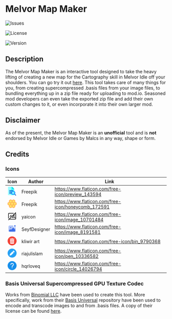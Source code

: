 # Melvor Map Maker

![Issues](https://img.shields.io/github/issues/Draedon123/Melvor-Map-Maker)

![License](https://img.shields.io/github/license/Draedon123/Melvor-Map-Maker)

![Version](https://img.shields.io/github/package-json/v/draedon123/Melvor-Map-Maker)

## Description

The Melvor Map Maker is an interactive tool designed to take the heavy lifting of creating a new map for the Cartography skill in Melvor Idle off your shoulders. You can go try it out [here](https://draedon123.github.io/Melvor-Map-Maker/). This tool takes care of many things for you, from creating supercompressed .basis files from your image files, to bundling everything up in a zip file ready for uploading to mod.io. Seasoned mod developers can even take the exported zip file and add their own custom changes to it, or even incorporate it into their own larger mod.

## Disclaimer

As of the present, the Melvor Map Maker is an **unofficial** tool and is **not** endorsed by Melvor Idle or Games by Malcs in any way, shape or form.

## Credits

### Icons

| Icon                                                                    | Author       | Link                                                |
| ----------------------------------------------------------------------- | ------------ | --------------------------------------------------- |
| <img src="static/preview.png" style="width: 2em; height: 2em;" />       | Freepik      | https://www.flaticon.com/free-icon/preview_143594   |
| <img src="static/hex_grid.png" style="width: 2em; height: 2em;" />      | Freepik      | https://www.flaticon.com/free-icon/honeycomb_172591 |
| <img src="static/no_image.png" style="width: 2em; height: 2em;" />      | yaicon       | https://www.flaticon.com/free-icon/image_10701484   |
| <img src="static/upload.png" style="width: 2em; height: 2em;" />        | SeyfDesigner | https://www.flaticon.com/free-icon/image_8191581    |
| <img src="static/delete.png" style="width: 2em; height: 2em;" />        | kliwir art   | https://www.flaticon.com/free-icon/bin_9790368      |
| <img src="static/edit.png" style="width: 2em; height: 2em;" />          | riajulislam  | https://www.flaticon.com/free-icon/pen_10336582     |
| <img src="static/question_mark.png" style="width: 2em; height: 2em;" /> | hqrloveq     | https://www.flaticon.com/free-icon/circle_14026794  |

### Basis Universal Supercompressed GPU Texture Codec

Works from [Binomial LLC](https://github.com/BinomialLLC) have been used to create this tool. More specifically, work from their [Basis Universal](https://github.com/BinomialLLC/basis_universal) repository have been used to encode and transcode images to and from .basis files. A copy of their license can be found [here](https://github.com/BinomialLLC/basis_universal/blob/master/LICENSE).
